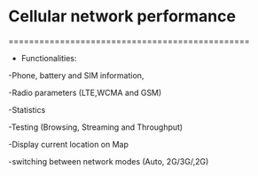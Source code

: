 
# Cellular network performance
===============================================	


- Functionalities: 

-Phone, battery and SIM information, 

-Radio parameters (LTE,WCMA and GSM)  

-Statistics 

-Testing (Browsing, Streaming and Throughput) 

-Display current location on Map  

-switching between network modes (Auto, 2G/3G/,2G)  




